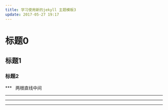 ```yaml
---
title: 学习使用新的jekyll 主题模板3
update: 2017-05-27 19:17
---
```

# 标题0   
## 标题1   
### 标题2  

***        
两根直线中间   
***   

---
---   
